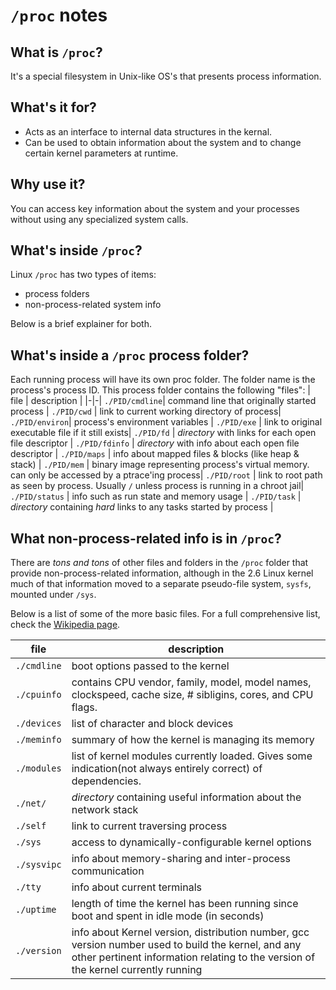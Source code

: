# `/proc` notes

## What is `/proc`?

It's a special filesystem in Unix-like OS's that presents process information.

## What's it for?

* Acts as an interface to internal data structures in the kernal.
* Can be used to obtain information about the system and to change certain kernel parameters at runtime.

## Why use it?

You can access key information about the system and your processes without using any specialized system calls.

## What's inside `/proc`?

Linux `/proc` has two types of items:
* process folders
* non-process-related system info

Below is a brief explainer for both.

## What's inside a `/proc` process folder?

Each running process will have its own proc folder. The folder name is the
process's process ID. This process folder contains the following "files":
| file | description |
|-|-|
`./PID/cmdline`| command line that originally started process |
`./PID/cwd`    | link to current working directory of process|
`./PID/environ`| process's environment variables |
`./PID/exe`    | link to original executable file if it still exists|
`./PID/fd`     | *directory* with links for each open file descriptor |
`./PID/fdinfo` | *directory* with info about each open file descriptor |
`./PID/maps`   | info about mapped files & blocks (like heap & stack) |
`./PID/mem`    | binary image representing process's virtual memory. can only be accessed by a ptrace'ing process|
`./PID/root`   | link to root path as seen by process. Usually `/` unless process is running in a chroot jail|
`./PID/status` | info such as run state and memory usage |
`./PID/task`   | *directory* containing *hard* links to any tasks started by process |

## What non-process-related info is in `/proc`?

There are _tons and tons_ of other files and folders in the `/proc` folder that provide non-process-related information, although in the 2.6 Linux kernel much of that information moved to a separate pseudo-file system, `sysfs`, mounted under `/sys`.

Below is a list of some of the more basic files. For a full comprehensive list, check the [Wikipedia page](https://en.wikipedia.org/wiki/Procfs).

| file | description |
|-|-|
| `./cmdline`         | boot options passed to the kernel                 |
| `./cpuinfo`         | contains CPU vendor, family, model, model names, clockspeed, cache size, # sibligins, cores, and CPU flags. |
| `./devices`         | list of character and block devices |
| `./meminfo` | summary of how the kernel is managing its memory
| `./modules` | list of kernel modules currently loaded. Gives some indication(not always entirely correct) of dependencies.
| `./net/`    | *directory* containing useful information about the network stack |
| `./self` | link to current traversing process |
| `./sys` | access to dynamically-configurable kernel options |
| `./sysvipc` | info about memory-sharing and inter-process communication |
| `./tty`     | info about current terminals
| `./uptime`  | length of time the kernel has been running since boot and spent in idle mode (in seconds) |
| `./version` | info about Kernel version, distribution number, gcc version number used to build the kernel, and any other pertinent information relating to the version of the kernel currently running |
